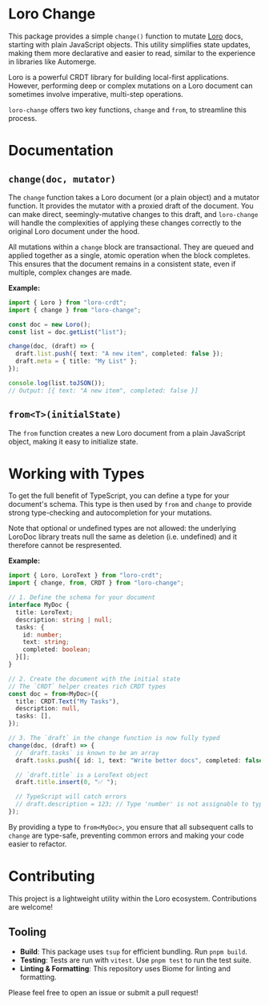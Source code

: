 # Loro Change

This package provides a simple `change()` function to mutate [Loro](https://github.com/loro-dev/loro) docs, starting with plain JavaScript objects. This utility simplifies state updates, making them more declarative and easier to read, similar to the experience in libraries like Automerge.

Loro is a powerful CRDT library for building local-first applications. However, performing deep or complex mutations on a Loro document can sometimes involve imperative, multi-step operations.

`loro-change` offers two key functions, `change` and `from`, to streamline this process.

# Documentation

## `change(doc, mutator)`

The `change` function takes a Loro document (or a plain object) and a mutator function. It provides the mutator with a proxied draft of the document. You can make direct, seemingly-mutative changes to this draft, and `loro-change` will handle the complexities of applying these changes correctly to the original Loro document under the hood.

All mutations within a `change` block are transactional. They are queued and applied together as a single, atomic operation when the block completes. This ensures that the document remains in a consistent state, even if multiple, complex changes are made.

**Example:**

```typescript
import { Loro } from "loro-crdt";
import { change } from "loro-change";

const doc = new Loro();
const list = doc.getList("list");

change(doc, (draft) => {
  draft.list.push({ text: "A new item", completed: false });
  draft.meta = { title: "My List" };
});

console.log(list.toJSON());
// Output: [{ text: "A new item", completed: false }]
```

## `from<T>(initialState)`

The `from` function creates a new Loro document from a plain JavaScript object, making it easy to initialize state.

# Working with Types

To get the full benefit of TypeScript, you can define a type for your document's schema. This type is then used by `from` and `change` to provide strong type-checking and autocompletion for your mutations.

Note that optional or undefined types are not allowed: the underlying LoroDoc library treats null the same as deletion (i.e. undefined) and it therefore cannot be respresented.

**Example:**

```typescript
import { Loro, LoroText } from "loro-crdt";
import { change, from, CRDT } from "loro-change";

// 1. Define the schema for your document
interface MyDoc {
  title: LoroText;
  description: string | null;
  tasks: {
    id: number;
    text: string;
    completed: boolean;
  }[];
}

// 2. Create the document with the initial state
// The `CRDT` helper creates rich CRDT types
const doc = from<MyDoc>({
  title: CRDT.Text("My Tasks"),
  description: null,
  tasks: [],
});

// 3. The `draft` in the change function is now fully typed
change(doc, (draft) => {
  // `draft.tasks` is known to be an array
  draft.tasks.push({ id: 1, text: "Write better docs", completed: false });

  // `draft.title` is a LoroText object
  draft.title.insert(0, "✅ ");

  // TypeScript will catch errors
  // draft.description = 123; // Type 'number' is not assignable to type 'string'.
});
```

By providing a type to `from<MyDoc>`, you ensure that all subsequent calls to `change` are type-safe, preventing common errors and making your code easier to refactor.

# Contributing

This project is a lightweight utility within the Loro ecosystem. Contributions are welcome!

## Tooling

- **Build**: This package uses `tsup` for efficient bundling. Run `pnpm build`.
- **Testing**: Tests are run with `vitest`. Use `pnpm test` to run the test suite.
- **Linting & Formatting**: This repository uses Biome for linting and formatting.

Please feel free to open an issue or submit a pull request!

